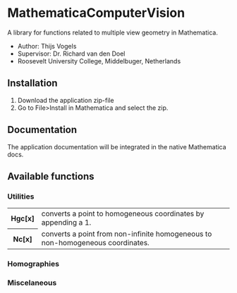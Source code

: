 MathematicaComputerVision
=========================

A library for functions related to multiple view geometry in Mathematica.

* Author: Thijs Vogels
* Supervisor: Dr. Richard van den Doel
* Roosevelt University College, Middelbuger, Netherlands

## Installation
1. Download the application zip-file
2. Go to File>Install in Mathematica and select the zip.

## Documentation
The application documentation will be integrated in the native Mathematica docs.

## Available functions

### Utilities
<table>
	<tr>
		<th>Hgc[x]</th>
		<td>converts a point to homogeneous coordinates by appending a 1.</td>
	</tr>
	<tr>
		<th>Nc[x]</th>
		<td>converts a point from non-infinite homogeneous to non-homogeneous coordinates.</td>
	</tr>
</table>

### Homographies

### Miscelaneous